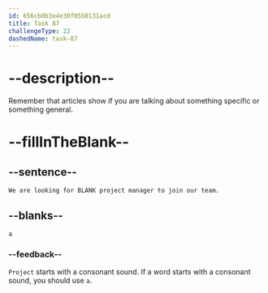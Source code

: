 ```yaml
---
id: 656cb0b3e4e30f0550131acd
title: Task 87
challengeType: 22
dashedName: task-87
---
```


# --description--

Remember that articles show if you are talking about something specific or something general.

# --fillInTheBlank--

## --sentence--

`We are looking for BLANK project manager to join our team.`

## --blanks--

`a`

### --feedback--

`Project` starts with a consonant sound. If a word starts with a consonant sound, you should use `a`.

